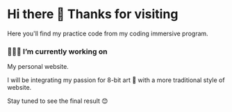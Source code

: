 # Hi there 👋 Thanks for visiting

<!--
**Valpe-24/Valpe-24** is a ✨ _special_ ✨ repository because its `README.md` (this file) appears on your GitHub profile.

Here are some ideas to get you started:

- 🔭 I’m currently working on ...
- 🌱 I’m currently learning ...
- 👯 I’m looking to collaborate on ...
- 🤔 I’m looking for help with ...
- 💬 Ask me about ...
- 📫 How to reach me: ...
- 😄 Pronouns: ...
- ⚡ Fun fact: ...
-->

Here you'll find my practice code from my coding immersive program. 

### 👩🏽‍💻 I’m currently working on 

My personal website. 

I will be integrating my passion for 8-bit art 👾
with a more traditional style of website. 

Stay tuned to see the final result 😊




